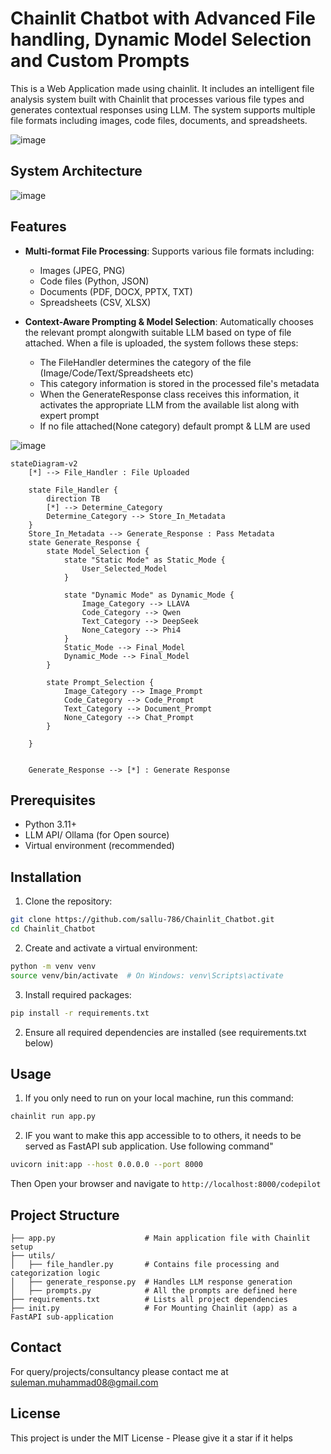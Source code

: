 # Chainlit Chatbot with Advanced File handling, Dynamic Model Selection and Custom Prompts
This is a Web Application made using chainlit. It includes an intelligent file analysis system built with Chainlit that processes various file types and generates contextual responses using LLM. The system supports multiple file formats including images, code files, documents, and spreadsheets.


![image](https://github.com/user-attachments/assets/1a6116b5-2387-44bf-9159-d02b372cb274)


## System Architecture
![image](https://github.com/user-attachments/assets/c94bb7a9-2ddb-4a82-b82d-38fff73a9740)


## Features

- **Multi-format File Processing**: Supports various file formats including:
  - Images (JPEG, PNG)
  - Code files (Python, JSON)
  - Documents (PDF, DOCX, PPTX, TXT)
  - Spreadsheets (CSV, XLSX)


- **Context-Aware Prompting & Model Selection**: Automatically chooses the relevant prompt alongwith suitable LLM based on type of file attached.
  When a file is uploaded, the system follows these steps:

  - The FileHandler determines the category of the file (Image/Code/Text/Spreadsheets etc)
  - This category information is stored in the processed file's metadata
  - When the GenerateResponse class receives this information, it activates the appropriate LLM from the available list along with expert prompt
  - If no file attached(None category) default prompt & LLM are used

![image](https://github.com/user-attachments/assets/d9ac8f69-66c9-4615-9255-10ae203ff1aa)


```mermaid
stateDiagram-v2
    [*] --> File_Handler : File Uploaded
    
    state File_Handler {
        direction TB
        [*] --> Determine_Category
        Determine_Category --> Store_In_Metadata
    }
    Store_In_Metadata --> Generate_Response : Pass Metadata
    state Generate_Response {
        state Model_Selection {
            state "Static Mode" as Static_Mode {
                User_Selected_Model
            }
            
            state "Dynamic Mode" as Dynamic_Mode {
                Image_Category --> LLAVA
                Code_Category --> Qwen
                Text_Category --> DeepSeek
                None_Category --> Phi4
            }
            Static_Mode --> Final_Model
            Dynamic_Mode --> Final_Model
        }
        
        state Prompt_Selection {
            Image_Category --> Image_Prompt
            Code_Category --> Code_Prompt
            Text_Category --> Document_Prompt
            None_Category --> Chat_Prompt
        }
        
    }

    
    Generate_Response --> [*] : Generate Response
```


## Prerequisites

- Python 3.11+
- LLM API/ Ollama (for Open source)
- Virtual environment (recommended)

## Installation

1. Clone the repository:
```bash
git clone https://github.com/sallu-786/Chainlit_Chatbot.git
cd Chainlit_Chatbot
```

2. Create and activate a virtual environment:
```bash
python -m venv venv
source venv/bin/activate  # On Windows: venv\Scripts\activate
```

3. Install required packages:
```bash
pip install -r requirements.txt
```


2. Ensure all required dependencies are installed (see requirements.txt below)

## Usage

1. If you only need to run on your local machine, run this command:
```bash
chainlit run app.py 
```
2. IF you want to make this app accessible to to others, it needs to be served as FastAPI sub application. Use following command"
```bash
uvicorn init:app --host 0.0.0.0 --port 8000 
```
Then Open your browser and navigate to `http://localhost:8000/codepilot`


## Project Structure

```
├── app.py                    # Main application file with Chainlit setup
├── utils/
│   ├── file_handler.py       # Contains file processing and categorization logic
│   ├── generate_response.py  # Handles LLM response generation
│   ├── prompts.py            # All the prompts are defined here
├── requirements.txt          # Lists all project dependencies
├── init.py                   # For Mounting Chainlit (app) as a FastAPI sub-application

```

## Contact
For query/projects/consultancy please contact me at suleman.muhammad08@gmail.com

## License
This project is under the MIT License - Please give it a star if it helps
